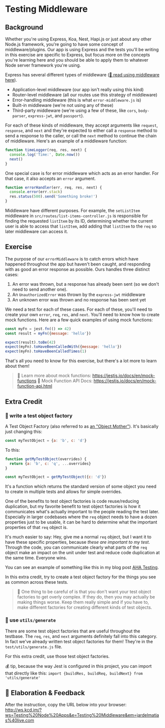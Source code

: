 # Testing Middleware

## Background

Whether you're using Express, Koa, Nest, Hapi.js or just about any other Node.js
framework, you're going to have some concept of middleware/plugins. Our app is
using Express and the tests you'll be writing in this exercise are specific to
Express, but focus more on the concepts you're learning here and you should be
able to apply them to whatever Node server framework you're using.

Express has several different types of middleware
([📜 read using middleware here](https://expressjs.com/en/guide/using-middleware.html)).

- Application-level middleware (our app isn't really using this kind)
- Router-level middleware (all our routes use this strategy of middleware)
- Error-handling middleware (this is what `error-middleware.js` is)
- Built-in middleware (we're not using any of these)
- Third-party middleware (we're using a few of these, like `cors`,
  `body-parser`, `express-jwt`, and `passport`).

For each of these kinds of middleware, they accept arguments like `request`,
`response`, and `next` and they're expected to either call a `response` method
to send a response to the caller, or call the `next` method to continue the
chain of middleware. Here's an example of a middleware function:

```javascript
function timeLogger(req, res, next) {
  console.log('Time:', Date.now())
  next()
}
```

One special case is for error middleware which acts as an error handler. For
that case, it also accepts an `error` argument.

```javascript
function errorHandler(err, req, res, next) {
  console.error(err.stack)
  res.status(500).send('Something broke!')
}
```

Middleware have different purposes. For example, the `setListItem` middleware in
`src/routes/list-items-controller.js` is responsible for finding the requested
`listItem` by its ID, determining whether the current user is able to access
that `listItem`, add adding that `listItem` to the `req` so later middleware can
access it.

## Exercise

The purpose of our `errorMiddleware` is to catch errors which have happened
throughout the app but haven't been caught, and responding with as good an error
response as possible. Ours handles three distinct cases:

1. An error was thrown, but a response has already been sent (so we don't need
   to send another one).
2. An `UnauthorizedError` was thrown by the `express-jwt` middleware
3. An unknown error was thrown and no response has been sent yet

We need a test for each of these cases. For each of these, you'll need to create
your own `error`, `req`, `res`, and `next`. You'll need to know how to create
mock functions. Here are a few quick examples of using mock functions:

```javascript
const myFn = jest.fn(() => 42)
const result = myFn({message: 'hello'})

expect(result).toBe(42)
expect(myFn).toHaveBeenCalledWith({message: 'hello'})
expect(myFn).toHaveBeenCalledTimes(1)
```

That's all you need to know for this exercise, but there's a lot more to learn
about them!

> 📜 Learn more about mock functions: https://jestjs.io/docs/en/mock-functions
> 📜 Mock Function API Docs: https://jestjs.io/docs/en/mock-function-api.html

## Extra Credit

### 💯 write a test object factory

A Test Object Factory (also referred to as
[an "Object Mother"](https://martinfowler.com/bliki/ObjectMother.html)). It's
basically just changing this:

```javascript
const myTestObject = {a: 'b', c: 'd'}
```

To this:

```javascript
function getMyTestObject(overrides) {
  return {a: 'b', c: 'q', ...overrides}
}

const myTestObject = getMyTestObject({c: 'd'})
```

It's a function which returns the standard version of some object you need to
create in multiple tests and allows for simple overrides.

One of the benefits to test object factories is code reuse/reducing duplication,
but my favorite benefit to test object factories is how it communicates what's
actually important to the people reading the test later. Especially in larger
codebases where the `req` object needs to have a dozen properties just to be
usable, it can be hard to determine what the important properties of that `req`
object is.

It's much easier to say: Hey, give me a normal `req` object, but I want it to
have these specific properties, because _these are important to my test_.
Through the code, you can communicate clearly what parts of the `req` object
make an impact on the unit under test and reduce code duplication at the same
time. Everyone wins.

You can see an example of something like this in my blog post
[AHA Testing](https://kentcdodds.com/blog/aha-testing).

In this extra credit, try to create a test object factory for the things you see
as common across these tests.

> 🦉 One thing to be careful of is that you don't want your test object
> factories to get overly complex. If they do, then you may actually be making
> things worse. Keep them really simple and if you have to, make different
> factories for creating different kinds of test objects.

### 💯 use `utils/generate`

There are some test object factories that are useful throughout the testbase.
The `req`, `res`, and `next` arguments definitely fall into this category. In
fact we've already written test object factories for them! They're in the
`test/utils/generate.js` file.

For this extra credit, use those test object factories.

💰 tip, because the way Jest is configured in this project, you can import that
directly like this:
`import {buildRes, buildReq, buildNext} from 'utils/generate'`

## 🦉 Elaboration & Feedback

After the instruction, copy the URL below into your browser:
http://ws.kcd.im/?ws=Testing%20Node%20Apps&e=Testing%20Middleware&em=jardelmatias%40live.com
